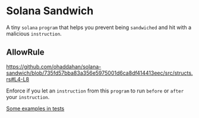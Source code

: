 # Solana Sandwich

A tiny `solana` `program` that helps you prevent being `sandwiched` and hit with a malicious `instruction`.

## AllowRule

https://github.com/ohaddahan/solana-sandwich/blob/735fd57bba83a356e5975001d6ca8df414413eec/src/structs.rs#L4-L8

Enforce if you let an `instruction` from this `program` to run `before` or `after` your `instruction`.

[Some examples in tests](https://github.com/coral-xyz/anchor-by-example/blob/173e341825aa5731fdb6377dec5910503c84fa14/programs/sandwich/tests/sandwich.ts)
